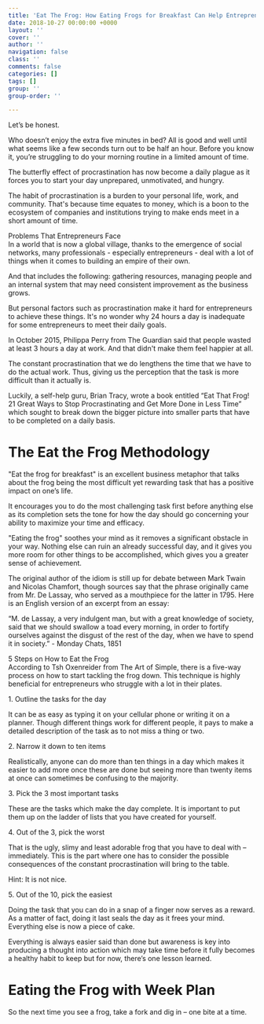 ```yaml
---
title: 'Eat The Frog: How Eating Frogs for Breakfast Can Help Entrepreneurs Succeed'
date: 2018-10-27 00:00:00 +0000
layout: ''
cover: ''
author: ''
navigation: false
class: ''
comments: false
categories: []
tags: []
group: ''
group-order: ''

---
```

Let’s be honest.

Who doesn’t enjoy the extra five minutes in bed? All is good and well until what seems like a few seconds turn out to be half an hour. Before you know it, you’re struggling to do your morning routine in a limited amount of time.  
   
 The butterfly effect of procrastination has now become a daily plague as it forces you to start your day unprepared, unmotivated, and hungry.   
   
 The habit of procrastination is a burden to your personal life, work, and community. That's because time equates to money, which is a boon to the ecosystem of companies and institutions trying to make ends meet in a short amount of time.

Problems That Entrepreneurs Face  
 In a world that is now a global village, thanks to the emergence of social networks, many professionals - especially entrepreneurs - deal with a lot of things when it comes to building an empire of their own.   
   
 And that includes the following: gathering resources, managing people and an internal system that may need consistent improvement as the business grows.  
   
 But personal factors such as procrastination make it hard for entrepreneurs to achieve these things. It's no wonder why 24 hours a day is inadequate for some entrepreneurs to meet their daily goals.   
   
 In October 2015, Philippa Perry from The Guardian said that people wasted at least 3 hours a day at work. And that didn't make them feel happier at all.   
   
 The constant procrastination that we do lengthens the time that we have to do the actual work. Thus, giving us the perception that the task is more difficult than it actually is.    
   
 Luckily, a self-help guru, Brian Tracy, wrote a book entitled “Eat That Frog! 21 Great Ways to Stop Procrastinating and Get More Done in Less Time” which sought to break down the bigger picture into smaller parts that have to be completed on a daily basis. 

# The Eat the Frog Methodology

"Eat the frog for breakfast" is an excellent business metaphor that talks about the frog being the most difficult yet rewarding task that has a positive impact on one’s life.   
   
 It encourages you to do the most challenging task first before anything else as its completion sets the tone for how the day should go concerning your ability to maximize your time and efficacy.  
   
 "Eating the frog" soothes your mind as it removes a significant obstacle in your way. Nothing else can ruin an already successful day, and it gives you more room for other things to be accomplished, which gives you a greater sense of achievement.   
   
 The original author of the idiom is still up for debate between Mark Twain and Nicolas Chamfort, though sources say that the phrase originally came from Mr. De Lassay, who served as a mouthpiece for the latter in 1795. Here is an English version of an excerpt from an essay:  
   
 “M. de Lassay, a very indulgent man, but with a great knowledge of society, said that we should swallow a toad every morning, in order to fortify ourselves against the disgust of the rest of the day, when we have to spend it in society.” - Monday Chats, 1851

5 Steps on How to Eat the Frog  
 According to Tsh Oxenreider from The Art of Simple, there is a five-way process on how to start tackling the frog down. This technique is highly beneficial for entrepreneurs who struggle with a lot in their plates. 

1\. Outline the tasks for the day

It can be as easy as typing it on your cellular phone or writing it on a planner. Though different things work for different people, it pays to make a detailed description of the task as to not miss a thing or two.  

2\. Narrow it down to ten items

Realistically, anyone can do more than ten things in a day which makes it easier to add more once these are done but seeing more than twenty items at once can sometimes be confusing to the majority.  

3\. Pick the 3 most important tasks

These are the tasks which make the day complete. It is important to put them up on the ladder of lists that you have created for yourself. 

4\. Out of the 3, pick the worst

That is the ugly, slimy and least adorable frog that you have to deal with – immediately. This is the part where one has to consider the possible consequences of the constant procrastination will bring to the table. 

Hint: It is not nice. 

5\. Out of the 10, pick the easiest 

Doing the task that you can do in a snap of a finger now serves as a reward. As a matter of fact, doing it last seals the day as it frees your mind. Everything else is now a piece of cake. 

Everything is always easier said than done but awareness is key into producing a thought into action which may take time before it fully becomes a healthy habit to keep but for now, there’s one lesson learned.

# Eating the Frog with Week Plan

So the next time you see a frog, take a fork and dig in – one bite at a time.